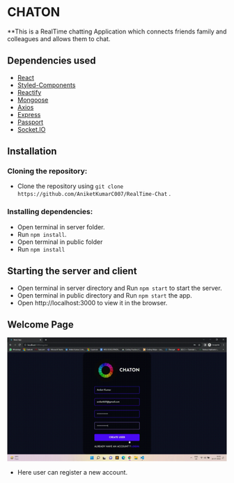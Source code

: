 # CHATON

**This is a RealTime chatting Application which connects friends family and colleagues and allows them to chat.
## Dependencies used
   * [React](https://reactjs.org/)
   * [Styled-Components](https://styled-components.com/)
   * [Reactify](https://fkhadra.github.io/react-toastify/introduction)
   * [Mongoose](https://mongoosejs.com/docs/)
   * [Axios](https://axios-http.com/)
   * [Express](http://expressjs.com/)
   * [Passport](http://www.passportjs.org/docs/)
   * [Socket.IO](https://socket.io/docs/v4/)
   
   
## Installation
### Cloning the repository:
- Clone the repository using `git clone https://github.com/AniketKumarC007/RealTime-Chat` .
### Installing dependencies:
- Open terminal in server folder.
- Run `npm install`.
- Open terminal in public folder
- Run `npm install`


## Starting the server and client
- Open terminal in server directory and Run `npm start` to start the server.
- Open terminal in public directory and Run `npm start` the app.
- Open http://localhost:3000 to view it in the browser.
## Welcome Page
<img src="./pictures/register_page.gif" width="1000"> <br>
- Here user can register a new account.
